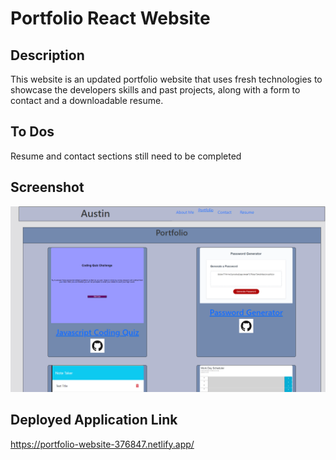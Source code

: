# Portfolio React Website

## Description
This website is an updated portfolio website that uses fresh technologies to showcase the developers skills and past projects, along with a form to contact and a downloadable resume.

## To Dos
Resume and contact sections still need to be completed

## Screenshot
![A screenshot of the portfolio website](./public/assets/img/portfolio-screenshot.png)

## Deployed Application Link
https://portfolio-website-376847.netlify.app/